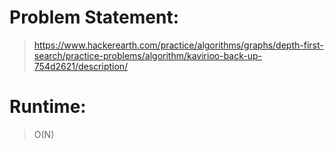 # Problem Statement:

> https://www.hackerearth.com/practice/algorithms/graphs/depth-first-search/practice-problems/algorithm/kavirioo-back-up-754d2621/description/

# Runtime:

> O(N)

